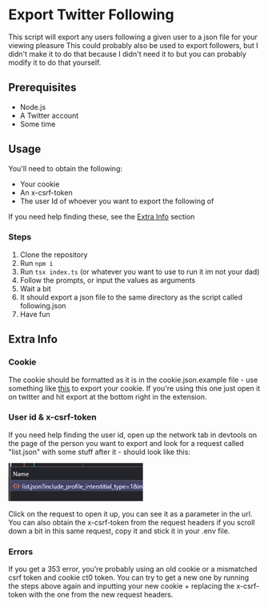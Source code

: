 # Export Twitter Following

This script will export any users following a given user to a json file for your viewing pleasure
This could probably also be used to export followers, but I didn't make it to do that because I didn't need it to but you can probably modify it to do that yourself.

## Prerequisites

- Node.js
- A Twitter account
- Some time

## Usage

You'll need to obtain the following:
- Your cookie
- An x-csrf-token
- The user Id of whoever you want to export the following of

If you need help finding these, see the [Extra Info](#extra-info) section

### Steps
1. Clone the repository
2. Run `npm i`
3. Run `tsx index.ts` (or whatever you want to use to run it im not your dad)
4. Follow the prompts, or input the values as arguments 
5. Wait a bit
6. It should export a json file to the same directory as the script called following.json
7. Have fun

## Extra Info

### Cookie 
The cookie should be formatted as it is in the cookie.json.example file - use something like [this](https://chromewebstore.google.com/detail/cookie-editor/hlkenndednhfkekhgcdicdfddnkalmdm) to export your cookie. If you're using this one just open it on twitter and hit export at the bottom right in the extension.

### User id & x-csrf-token
If you need help finding the user id, open up the network tab in devtools on the page of the person you want to export and look for a request called "list.json" with some stuff after it - should look like this: 

![list.json?include_profile_intersititial_type=1](example.png)

Click on the request to open it up, you can see it as a parameter in the url. You can also obtain the x-csrf-token from the request headers if you scroll down a bit in this same request, copy it and stick it in your .env file.

### Errors

If you get a 353 error, you're probably using an old cookie or a mismatched csrf token and cookie ct0 token. You can try to get a new one by running the steps above again and inputting your new cookie + replacing the x-csrf-token with the one from the new request headers.
